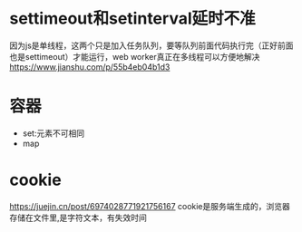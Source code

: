 # settimeout和setinterval延时不准
因为js是单线程，这两个只是加入任务队列，要等队列前面代码执行完（正好前面也是settimeout）才能运行，web worker真正在多线程可以方便地解决
https://www.jianshu.com/p/55b4eb04b1d3

# 容器
- set:元素不可相同
- map
  
# cookie
https://juejin.cn/post/6974028771921756167
cookie是服务端生成的，浏览器存储在文件里,是字符文本，有失效时间